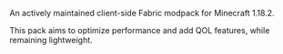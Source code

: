 An actively maintained client-side Fabric modpack for Minecraft 1.18.2.

This pack aims to optimize performance and add QOL features, while remaining lightweight.